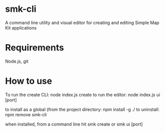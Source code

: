 # smk-cli
A command line utility and visual editor for creating and editing Simple Map Kit applications

# Requirements
Node.js, git

# How to use

To run the create CLI: node index.js create
to run the editor: node index.js ui [port]

to install as a global (from the project directory: npm install -g ./ 
to uninstall: npm remove smk-cli 

when installed, from a command line hit smk create or smk ui [port]
